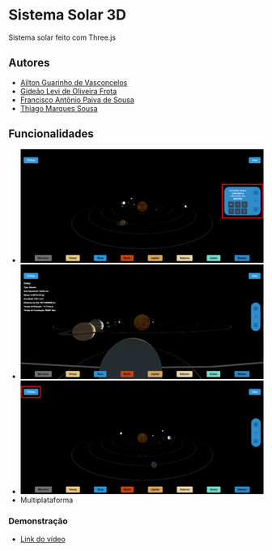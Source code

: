 # Sistema Solar 3D

Sistema solar feito com Three.js

## Autores

- [Ailton Guarinho de Vasconcelos](https://github.com/AkowsS)
- [Gideão Levi de Oliveira Frota](https://www.github.com/levifrota)
- [Francisco Antônio Paiva de Sousa](https://github.com/fcooantonio)
- [Thiago Marques Sousa](https://github.com/thiagomars)

## Funcionalidades

- ![Mudança de velocidade através de botões](images-readme/image-1.png)
- ![Informações dos planetas](images-readme/image.png)
- ![Mostrar e esconder órbitas](images-readme/image-2.png)
- Multiplataforma

### Demonstração

- [Link do vídeo](https://youtu.be/MJVSvTSti24)
